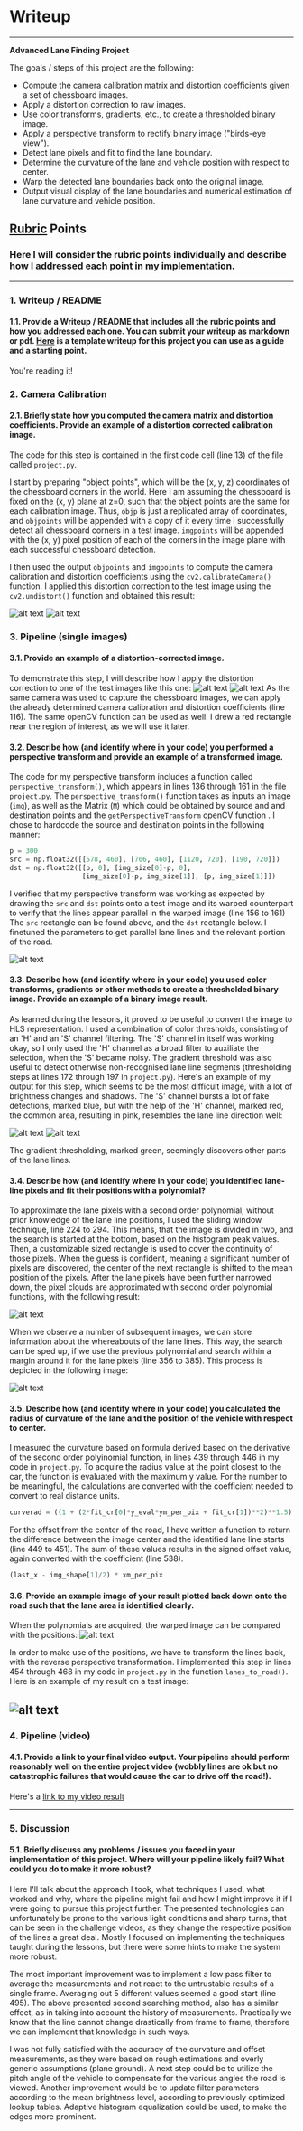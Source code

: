 # Writeup

---

**Advanced Lane Finding Project**

The goals / steps of this project are the following:

* Compute the camera calibration matrix and distortion coefficients given a set of chessboard images.
* Apply a distortion correction to raw images.
* Use color transforms, gradients, etc., to create a thresholded binary image.
* Apply a perspective transform to rectify binary image ("birds-eye view").
* Detect lane pixels and fit to find the lane boundary.
* Determine the curvature of the lane and vehicle position with respect to center.
* Warp the detected lane boundaries back onto the original image.
* Output visual display of the lane boundaries and numerical estimation of lane curvature and vehicle position.

[//]: # (Image References)

[image1]: ./output_images/calibration2_1chbrd.jpg "checkered chess board"
[image2]: ./output_images/calibration2_2undist.jpg "undistorted chess board"
[image3]: ./test_images/straight_lines2.jpg "distorted road"
[image4]: ./output_images/straight_lines2_1roi.jpg "undistorted road"
[image5]: ./output_images/straight_lines2_1warped.jpg "top-down perspective"
[image6]: ./output_images/test5_1warped.jpg "before binary thresholding"
[image7]: ./output_images/test5_2color.jpg "after binary thresholding"
[image8]: ./output_images/test3_3slidingwindows.jpg "sliding window based search"
[image9]: ./output_images/test3_4polyband.jpg "polynomial band based search"
[image10]: ./output_images/test3_5birdeyelanes.jpg "resulting polynomials"
[image11]: ./output_images/test3_result.jpg "results transformed back to road image"
[video1]: ./output.mp4 "Video"

## [Rubric](https://review.udacity.com/#!/rubrics/571/view) Points

### Here I will consider the rubric points individually and describe how I addressed each point in my implementation.  

---

### 1. Writeup / README

#### 1.1. Provide a Writeup / README that includes all the rubric points and how you addressed each one.  You can submit your writeup as markdown or pdf.  [Here](https://github.com/udacity/CarND-Advanced-Lane-Lines/blob/master/writeup_template.md) is a template writeup for this project you can use as a guide and a starting point.  

You're reading it!

### 2. Camera Calibration

#### 2.1. Briefly state how you computed the camera matrix and distortion coefficients. Provide an example of a distortion corrected calibration image.

The code for this step is contained in the first code cell (line 13) of the file called `project.py`.  

I start by preparing "object points", which will be the (x, y, z) coordinates of the chessboard corners in the world. Here I am assuming the chessboard is fixed on the (x, y) plane at z=0, such that the object points are the same for each calibration image.  Thus, `objp` is just a replicated array of coordinates, and `objpoints` will be appended with a copy of it every time I successfully detect all chessboard corners in a test image.  `imgpoints` will be appended with the (x, y) pixel position of each of the corners in the image plane with each successful chessboard detection.  

I then used the output `objpoints` and `imgpoints` to compute the camera calibration and distortion coefficients using the `cv2.calibrateCamera()` function.  I applied this distortion correction to the test image using the `cv2.undistort()` function and obtained this result: 

![alt text][image1]
![alt text][image2]

### 3. Pipeline (single images)

#### 3.1. Provide an example of a distortion-corrected image.

To demonstrate this step, I will describe how I apply the distortion correction to one of the test images like this one:
![alt text][image3]
![alt text][image4]
As the same camera was used to capture the chessboard images, we can apply the already determined camera calibration and distortion coefficients (line 116). The same openCV function can be used as well. I drew a red rectangle near the region of interest, as we will use it later.

#### 3.2. Describe how (and identify where in your code) you performed a perspective transform and provide an example of a transformed image.

The code for my perspective transform includes a function called `perspective_transform()`, which appears in lines 136 through 161 in the file `project.py`.  The `perspective_transform()` function takes as inputs an image (`img`), as well as the Matrix (`M`) which could be obtained by source and and destination points and the `getPerspectiveTransform` openCV function .  I chose to hardcode the source and destination points in the following manner:

```python
p = 300
src = np.float32([[578, 460], [706, 460], [1120, 720], [190, 720]])
dst = np.float32([[p, 0], [img_size[0]-p, 0],
                  [img_size[0]-p, img_size[1]], [p, img_size[1]]])
```

I verified that my perspective transform was working as expected by drawing the `src` and `dst` points onto a test image and its warped counterpart to verify that the lines appear parallel in the warped image (line 156 to 161) The `src` rectangle can be found above, and the `dst` rectangle below. I finetuned the parameters to get parallel lane lines and the relevant portion of the road.

![alt text][image5]

#### 3.3. Describe how (and identify where in your code) you used color transforms, gradients or other methods to create a thresholded binary image.  Provide an example of a binary image result.

As learned during the lessons, it proved to be useful to convert the image to HLS representation. I used a combination of color thresholds, consisting of an 'H' and an 'S' channel filtering. The 'S' channel in itself was working okay, so I only used the 'H' channel as a broad filter to auxiliate the selection, when the 'S' became noisy. The gradient threshold was also useful to detect otherwise non-recognised lane line segments (thresholding steps at lines 172 through 197 in `project.py`).  Here's an example of my output for this step, which seems to be the most difficult image, with a lot of brightness changes and shadows. The 'S' channel bursts a lot of fake detections, marked blue, but with the help of the 'H' channel, marked red, the common area, resulting in pink, resembles the lane line direction well:

![alt text][image6]
![alt text][image7]

The gradient thresholding, marked green, seemingly discovers other parts of the lane lines.

#### 3.4. Describe how (and identify where in your code) you identified lane-line pixels and fit their positions with a polynomial?
To approximate the lane pixels with a second order polynomial, without prior knowledge of the lane line positions, I used the sliding window technique, line 224 to 294. This means, that the image is divided in two, and the search is started at the bottom, based on the histogram peak values. Then, a customizable sized rectangle is used to cover the continuity of those pixels. When the guess is confident, meaning a significant number of pixels are discovered, the center of the next rectangle is shifted to the mean position of the pixels. After the lane pixels have been further narrowed down, the pixel clouds are approximated with second order polynomial functions, with the following result:

![alt text][image8]

When we observe a number of subsequent images, we can store information about the whereabouts of the lane lines. This way, the search can be sped up, if we use the previous polynomial and search within a margin around it for the lane pixels (line 356 to 385). This process is depicted in the following image:

![alt text][image9]

#### 3.5. Describe how (and identify where in your code) you calculated the radius of curvature of the lane and the position of the vehicle with respect to center.

I measured the curvature based on formula derived based on the derivative of the second order polyinomial function, in lines 439 through 446 in my code in `project.py`. To acquire the radius value at the point closest to the car, the function is evaluated with the maximum y value. For the number to be meaningful, the calculations are converted with the coefficient needed to convert to real distance units.

```python
curverad = ((1 + (2*fit_cr[0]*y_eval*ym_per_pix + fit_cr[1])**2)**1.5) / np.absolute(2*fit_cr[0])
```

For the offset from the center of the road, I have written a function to return the difference between the image center and the identified lane line starts (line 449 to 451). The sum of these values results in the signed offset value, again converted with the coefficient (line 538).

```python
(last_x - img_shape[1]/2) * xm_per_pix
```

#### 3.6. Provide an example image of your result plotted back down onto the road such that the lane area is identified clearly.

When the polynomials are acquired, the warped image can be compared with the positions:
![alt text][image10]

In order to make use of the positions, we have to transform the lines back, with the reverse perspective transformation. I implemented this step in lines 454 through 468 in my code in `project.py` in the function `lanes_to_road()`.  Here is an example of my result on a test image:

![alt text][image11]
---

### 4. Pipeline (video)

#### 4.1. Provide a link to your final video output.  Your pipeline should perform reasonably well on the entire project video (wobbly lines are ok but no catastrophic failures that would cause the car to drive off the road!).

Here's a [link to my video result](./output.mp4)

---

### 5. Discussion

#### 5.1. Briefly discuss any problems / issues you faced in your implementation of this project.  Where will your pipeline likely fail?  What could you do to make it more robust?

Here I'll talk about the approach I took, what techniques I used, what worked and why, where the pipeline might fail and how I might improve it if I were going to pursue this project further. The presented technologies can unfortunately be prone to the various light conditions and sharp turns, that can be seen in the challenge videos, as they change the respective position of the lines a great deal. Mostly I focused on implementing the techniques taught during the lessons, but there were some hints to make the system more robust.

The most important improvement was to implement a low pass filter to average the measurements and not react to the untrustable results of a single frame. Averaging out 5 different values seemed a good start (line 495). The above presented second searching method, also has a similar effect, as in taking into account the history of measurements. Practically we know that the line cannot change drastically from frame to frame, therefore we can implement that knowledge in such ways.

I was not fully satisfied with the accuracy of the curvature and offset measurements, as they were based on rough estimations and overly generic assumptions (plane ground). A next step could be to utilize the pitch angle of the vehicle to compensate for the various angles the road is viewed. Another improvement would be to update filter parameters according to the mean brightness level, according to previously optimized lookup tables. Adaptive histogram equalization could be used, to make the edges more prominent.
